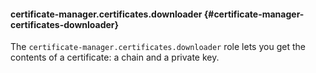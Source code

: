 #### certificate-manager.certificates.downloader {#certificate-manager-certificates-downloader}

The `certificate-manager.certificates.downloader` role lets you get the contents of a certificate: a chain and a private key.
